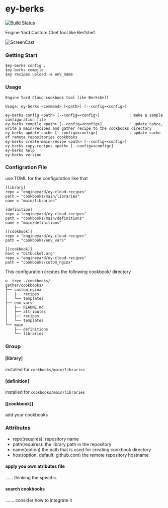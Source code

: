 # ey-berks

[![Build Status](https://travis-ci.org/ukitazume/ey-berks.svg)](https://travis-ci.org/ukitazume/ey-berks)


Engine Yard Custom Chef tool like Berfshef.

![ScreenCast](http://showterm.io/a1a9b260062666a5238a6)


### Getting Start

```
$ey-berks config .
$ey-berks compile .
$ey recipes upload -e env_name
```

### Usage

```
Engine Yard Cloud cookbook tool like Berkshelf

Usage: ey-berks <command> [<path>] [--config=<config>]

ey-berks config <path> [--config=<config>]             : make a sample configuration file
ey-berks compile <path> [--config=<config>]            : update cahce,  write a main/recipes and gather recipe to the cookbooks directory
ey-berks update-cache [--config=<config>]              : update cache of remote repositories cookbooks
ey-berks create-main-recipe <path> [--config=<config>]
ey-berks copy-recipes <path> [--config=<config>]
ey-berks help
ey-berks version
```

### Configration File

use TOML for the configuration like that

```
[library]
repo = "engineyard/ey-cloud-recipes"
path = "cookbooks/main/libraries"
name = "main/libraries"

[definition]
repo = "engineyard/ey-cloud-recipes"
path = "cookbooks/main/definitions"
name = "main/definitions"

[[cookbook]]
repo = "engineyard/ey-cloud-recipes"
path = "cookbooks/env_vars"

[[cookbook]]
host = "bitbucket.org"
repo = "engineyard/ey-cloud-recipes"
path = "cookbooks/cutom_nginx"
```

This configuration creates the following cookbook/ directory

```
☺  tree ./cookbooks/
gather/cookbooks/
├── custom_nginx
│   ├── recipes
│   └── templates
├── env_vars
│   ├── README.md
│   ├── attributes
│   ├── recipes
│   └── templates
└── main
    ├── definitions
    └── libraries
```

### Group

#### [library]
 installed for `cookbooks/main/libraries`
 
#### [definition]
 installed for `cookbooks/main/libraries`
 
#### [[cookbook]]
 add your cookbooks

### Attributes

- repo(requires): repository name
- path(requires): the library path in the repository
- name(option) the path that is used for creating cookbook directory
- host(option, default: github.com) the remote repository hostname


#### apply you own atributes file

...... thinking the specific.


#### search cookbooks

....... consider how to integrate it
